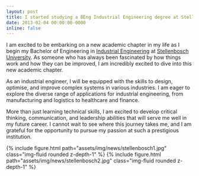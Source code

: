 ```yaml
---
layout: post
title: I started studying a BEng Industrial Engineering degree at Stellenbosch University
date: 2013-02-04 00:00:00-0000
inline: false
---
```


I am excited to be embarking on a new academic chapter in my life as I begin my Bachelor of Engineering in [Industrial Engineering](https://en.wikipedia.org/wiki/Industrial_engineering) at [Stellenbosch University](http://www.sun.ac.za/english). As someone who has always been fascinated by how things work and how they can be improved, I am incredibly excited to dive into this new academic chapter.

As an industrial engineer, I will be equipped with the skills to design, optimise, and improve complex systems in various industries. I am eager to explore the diverse range of applications for industrial engineering, from manufacturing and logistics to healthcare and finance.

More than just learning technical skills, I am excited to develop critical thinking, communication, and leadership abilities that will serve me well in my future career. I cannot wait to see where this journey takes me, and I am grateful for the opportunity to pursue my passion at such a prestigious institution.

{% include figure.html path="assets/img/news/stellenbosch1.jpg" class="img-fluid rounded z-depth-1" %}
{% include figure.html path="assets/img/news/stellenbosch2.jpg" class="img-fluid rounded z-depth-1" %}
